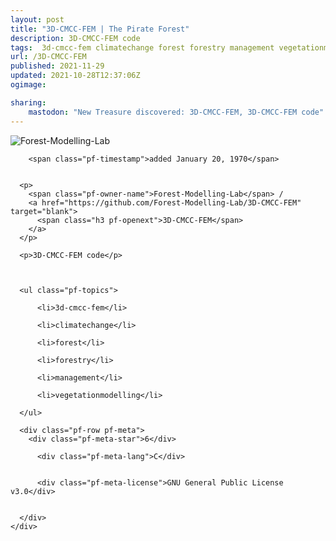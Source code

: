 ```yaml
---
layout: post
title: "3D-CMCC-FEM | The Pirate Forest"
description: 3D-CMCC-FEM code
tags:  3d-cmcc-fem climatechange forest forestry management vegetationmodelling
url: /3D-CMCC-FEM
published: 2021-11-29
updated: 2021-10-28T12:37:06Z
ogimage: 

sharing:
    mastodon: "New Treasure discovered: 3D-CMCC-FEM, 3D-CMCC-FEM code"
---
```


<div class="pf-night-sky-spacer">
    <div id="pf-night-sky" data-stars="6" data-owner="Forest-Modelling-Lab" data-repo="3D-CMCC-FEM"></div>
    <div class="">
        <dialog>
            Inhalt des Dialogs
        </dialog>
    </div>
</div>

<div class="pf-ship-list">
    <div class="pf-row pf-pirate pf-small-column" data-pirate-id="QUQycrx5mAg1oDaEhyF6h">
    <div>
      <!--<a href="https://github.com/Forest-Modelling-Lab" target="blank">-->
        <div class="pf-pirate-avatar">
          <div class="pf-cross pf-clickable"  onclick="collect('QUQycrx5mAg1oDaEhyF6h'); return false;"></div>
          <img src="https://avatars.githubusercontent.com/u/54363140?v=4" title="Forest-Modelling-Lab" alt="Forest-Modelling-Lab"/>
      </div>
      <!--</a>
      <div class="pf-pirate-actions">
        <a class="pf-treasure-add"  title="save in my treasure chest" onclick="collect('QUQycrx5mAg1oDaEhyF6h'); return false;" href="#">
          <img src="./assets/coin.svg" alt="treasure"/>
        </a>
        <a class="pf-treasure-remove" onclick="throwAway('QUQycrx5mAg1oDaEhyF6h'); return false;">remove</a>
      </div>-->
    </div>
    <div class="pf-ship">
      
        <span class="pf-timestamp">added January 20, 1970</span>
      
      
      <p>
        <span class="pf-owner-name">Forest-Modelling-Lab</span> / 
        <a href="https://github.com/Forest-Modelling-Lab/3D-CMCC-FEM" target="blank">
          <span class="h3 pf-openext">3D-CMCC-FEM</span>
        </a>
      </p>

      <p>3D-CMCC-FEM code</p>

      

      <ul class="pf-topics">
        
          <li>3d-cmcc-fem</li>
        
          <li>climatechange</li>
        
          <li>forest</li>
        
          <li>forestry</li>
        
          <li>management</li>
        
          <li>vegetationmodelling</li>
        
      </ul>

      <div class="pf-row pf-meta">
        <div class="pf-meta-star">6</div>
        
          <div class="pf-meta-lang">C</div>
        
        
          <div class="pf-meta-license">GNU General Public License v3.0</div>
        
        
      </div>
    </div>
  </div>
</div>